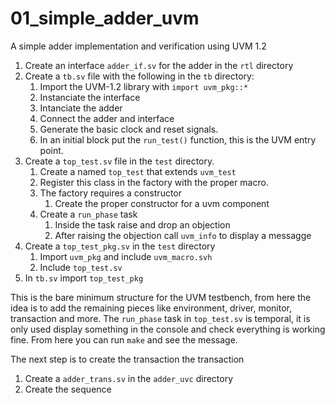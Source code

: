 # 01_simple_adder_uvm

A simple adder implementation and verification using UVM 1.2

1. Create an interface `adder_if.sv` for the adder in the `rtl` directory
2. Create a `tb.sv` file with the following in the `tb` directory:
	1. Import the UVM-1.2 library with `import uvm_pkg::*`
	2. Instanciate the interface
	3. Intanciate the adder
	4. Connect the adder and interface
	5. Generate the basic clock and reset signals.
	6. In an initial block put the `run_test()` function, this is the UVM entry point.
3. Create a `top_test.sv` file in the `test` directory.
	1. Create a named `top_test` that extends `uvm_test`
	2. Register this class in the factory with the proper macro.
	3. The factory requires a constructor
		1.  Create the proper constructor for a uvm component
	4. Create a `run_phase` task
		1. Inside the task raise and drop an objection
		2. After raising the objection call `uvm_info` to display a messagge		
4. Create a `top_test_pkg.sv` in the `test` directory
	1. Import `uvm_pkg` and include `uvm_macro.svh`
	2. Include `top_test.sv`
5. In `tb.sv` import `top_test_pkg`

This is the bare minimum structure for the UVM testbench, from here the idea is to add the remaining pieces like
environment, driver, monitor, transaction and more. The `run_phase` task in `top_test.sv` is temporal, it is only
used display something in the console and check everything is working fine. From here you can run `make` and see 
the message.


The next step is to create the transaction the transaction
1. Create a `adder_trans.sv` in the `adder_uvc` directory
2. Create the sequence
